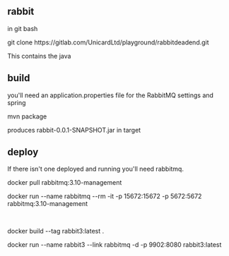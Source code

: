 rabbit
------
<p>in git bash</p>
<p>git clone https://gitlab.com/UnicardLtd/playground/rabbitdeadend.git</p>
<p>This contains the java</p>

build
-----

<p>you'll need an application.properties file for the RabbitMQ settings and spring</p>
<p>mvn package</p>

<p>produces rabbit-0.0.1-SNAPSHOT.jar in target</p>


deploy
------

<p>If there isn't one deployed and running you'll need rabbitmq.</p>
<p>docker pull rabbitmq:3.10-management</p>
<p>docker run --name rabbitmq --rm -it -p 15672:15672 -p 5672:5672 rabbitmq:3.10-management</p>
<br>
<p>docker build --tag rabbit3:latest .</p>
<p>docker run --name rabbit3 --link rabbitmq -d -p 9902:8080 rabbit3:latest</p>


